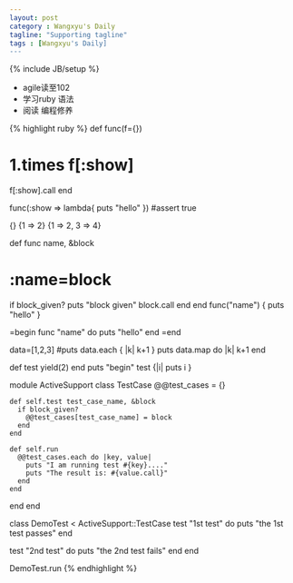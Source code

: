 ```yaml
---
layout: post
category : Wangxyu's Daily
tagline: "Supporting tagline"
tags : [Wangxyu's Daily]
---
```

{% include JB/setup %}
- agile读至102
- 学习ruby 语法
- 阅读 编程修养

{% highlight ruby %}
def func(f={})
 # 1.times f[:show]
f[:show].call
end

func(:show => lambda{ puts "hello" })
#assert true

{}
{1 => 2}
{1 => 2, 3 => 4}



def func name, &block
#  :name=block
  if block_given?
    puts "block given"
    block.call
  end
end
func("name") { puts "hello" }

=begin
func "name" do
  puts "hello" 
end
=end

data=[1,2,3]
#puts data.each { |k| k+1 }
puts data.map do |k|
k+1
end

def test
yield(2)
end
puts "begin"
test {|i| puts i }








module ActiveSupport
  class TestCase
    @@test_cases = {}

    def self.test test_case_name, &block
      if block_given?
        @@test_cases[test_case_name] = block
      end
    end

    def self.run
      @@test_cases.each do |key, value|
        puts "I am running test #{key}...."
        puts "The result is: #{value.call}"
      end
    end
  end
end

class DemoTest < ActiveSupport::TestCase
  test "1st test" do
    puts "the 1st test passes"
  end


  test "2nd test" do
    puts "the 2nd test fails"
  end
end


DemoTest.run
{% endhighlight %}
